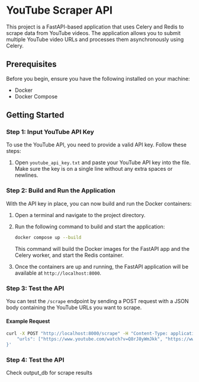 # YouTube Scraper API

This project is a FastAPI-based application that uses Celery and Redis to scrape data from YouTube videos. The application allows you to submit multiple YouTube video URLs and processes them asynchronously using Celery.

## Prerequisites

Before you begin, ensure you have the following installed on your machine:

- Docker
- Docker Compose

## Getting Started

### Step 1: Input YouTube API Key

To use the YouTube API, you need to provide a valid API key. Follow these steps:

1. Open `youtube_api_key.txt` and paste your YouTube API key into the file. Make sure the key is on a single line without any extra spaces or newlines.

### Step 2: Build and Run the Application

With the API key in place, you can now build and run the Docker containers:

1. Open a terminal and navigate to the project directory.
2. Run the following command to build and start the application:

    ```bash
    docker compose up --build
    ```

    This command will build the Docker images for the FastAPI app and the Celery worker, and start the Redis container.

3. Once the containers are up and running, the FastAPI application will be available at `http://localhost:8000`.

### Step 3: Test the API

You can test the `/scrape` endpoint by sending a POST request with a JSON body containing the YouTube URLs you want to scrape.

#### Example Request

```bash
curl -X POST "http://localhost:8000/scrape" -H "Content-Type: application/json" -d '{
    "urls": ["https://www.youtube.com/watch?v=Q8rJ8yWmJkk", "https://www.youtube.com/watch?v=JtPvRA94FjY", "https://www.youtube.com/watch?v=0FtcHjI5lmw"]
}'
```

### Step 4: Test the API
Check output_db for scrape results